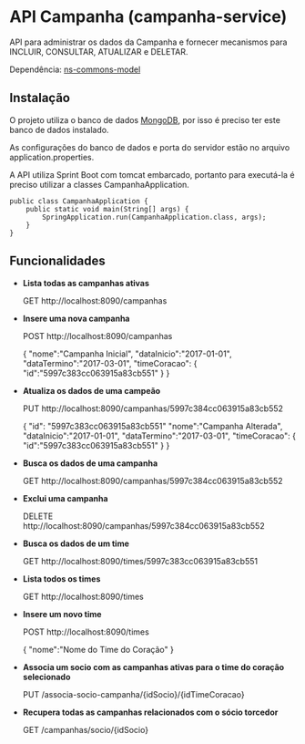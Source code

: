 # API Campanha (campanha-service)

API para administrar os dados da Campanha e fornecer mecanismos para INCLUIR, CONSULTAR, ATUALIZAR e DELETAR.

Dependência: [ns-commons-model](https://github.com/rraminelli/campanha-socio-torcedor/tree/master/ns-commons-model) 

## Instalação

O projeto utiliza o banco de dados [MongoDB](https://www.mongodb.com/download-center?ct=header#community), por isso é preciso ter este banco de dados instalado.

As configurações do banco de dados e porta do servidor estão no arquivo application.properties.

A API utiliza Sprint Boot com tomcat embarcado, portanto para executá-la é preciso utilizar a classes CampanhaApplication.

	public class CampanhaApplication {
		public static void main(String[] args) {
			SpringApplication.run(CampanhaApplication.class, args);
		}
	} 

## Funcionalidades

- **Lista todas as campanhas ativas**
	
	GET http://localhost:8090/campanhas
	
- **Insere uma nova campanha**
	
	POST http://localhost:8090/campanhas
	
	{
        "nome":"Campanha Inicial",
        "dataInicio":"2017-01-01",
        "dataTermino":"2017-03-01",
        "timeCoracao":
        {
            "id":"5997c383cc063915a83cb551"
        }
	}
	
- **Atualiza os dados de uma campeão**
	
	PUT http://localhost:8090/campanhas/5997c384cc063915a83cb552
	
	{
		"id": "5997c383cc063915a83cb551"
        "nome":"Campanha Alterada",
        "dataInicio":"2017-01-01",
        "dataTermino":"2017-03-01",
        "timeCoracao":
        {
            "id":"5997c383cc063915a83cb551"
        }
	}
	
- **Busca os dados de uma campanha**
	
	GET http://localhost:8090/campanhas/5997c384cc063915a83cb552	
	
- **Exclui uma campanha**
	
	DELETE http://localhost:8090/campanhas/5997c384cc063915a83cb552
	
- **Busca os dados de um time**
	
	GET http://localhost:8090/times/5997c383cc063915a83cb551
	
- **Lista todos os times**
	
	GET http://localhost:8090/times
	
- **Insere um novo time**
	
	POST http://localhost:8090/times
	
	{
        "nome":"Nome do Time do Coração"
	}
	
- **Associa um socio com as campanhas ativas para o time do coração selecionado**

	PUT /associa-socio-campanha/{idSocio}/{idTimeCoracao}
	
- **Recupera todas as campanhas relacionados com o sócio torcedor**

	GET /campanhas/socio/{idSocio}